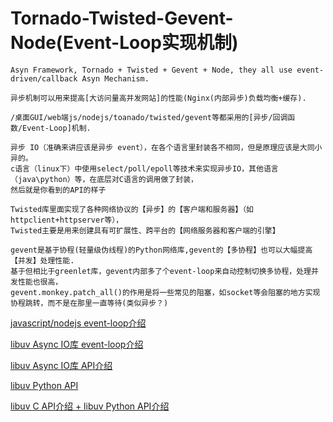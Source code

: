 # Tornado-Twisted-Gevent-Node(Event-Loop实现机制)
```
Asyn Framework, Tornado + Twisted + Gevent + Node, they all use event-driven/callback Asyn Mechanism.
```
```
异步机制可以用来提高[大访问量高并发网站]的性能(Nginx(内部异步)负载均衡+缓存). 
```
```
/桌面GUI/web端js/nodejs/toanado/twisted/gevent等都采用的[异步/回调函数/Event-Loop]机制.
```
```
异步 IO（准确来讲应该是异步 event），在各个语言里封装各不相同，但是原理应该是大同小异的。
c语言（linux下）中使用select/poll/epoll等技术来实现异步IO，其他语言（java\python）等，在底层对C语言的调用做了封装，
然后就是你看到的API的样子
```
```
Twisted库里面实现了各种网络协议的【异步】的【客户端和服务器】（如httpclient+httpserver等），
Twisted主要是用来创建具有可扩展性、跨平台的【网络服务器和客户端的引擎】
```
```
gevent是基于协程(轻量级伪线程)的Python网络库,gevent的【多协程】也可以大幅提高【并发】处理性能.
基于但相比于greenlet库，gevent内部多了个event-loop来自动控制切换多协程，处理并发性能也很高，
gevent.monkey.patch_all()的作用是将一些常见的阻塞，如socket等会阻塞的地方实现协程跳转，而不是在那里一直等待(类似异步？)
```
[javascript/nodejs event-loop介绍](http://www.ruanyifeng.com/blog/2014/10/event-loop.html)

[libuv Async IO库 event-loop介绍](http://luohaha.github.io/Chinese-uvbook/source/basics_of_libuv.html)

[libuv Async IO库 API介绍](http://docs.libuv.org/en/v1.x/)

[libuv Python API](https://github.com/saghul/pyuv)

[libuv C API介绍 ](http://docs.libuv.org/en/v1.x/loop.html)
[ + libuv Python API介绍](https://pyuv.readthedocs.io/en/v1.x/)



